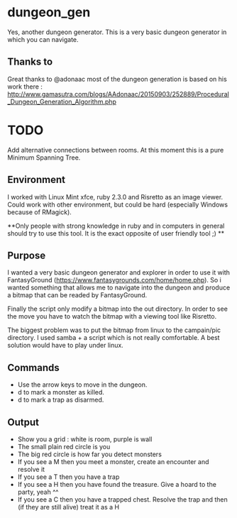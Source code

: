 # dungeon_gen

Yes, another dungeon generator. This is a very basic dungeon generator in which you can navigate.

## Thanks to 

Great thanks to @adonaac most of the dungeon generation is based on his work there : http://www.gamasutra.com/blogs/AAdonaac/20150903/252889/Procedural_Dungeon_Generation_Algorithm.php

# TODO

Add alternative connections between rooms. At this moment this is a pure Minimum Spanning Tree.

## Environment

I worked with Linux Mint xfce, ruby 2.3.0 and Risretto as an image viewer.
Could work with other environment, but could be hard (especially Windows because of RMagick).

**Only people with strong knowledge in ruby and in computers in general should try to use this tool. It is the exact opposite of user friendly tool ;) ** 

## Purpose 

I wanted a very basic dungeon generator and explorer in order to use it with FantasyGround (https://www.fantasygrounds.com/home/home.php).
So i wanted something that allows me to navigate into the dungeon and produce a bitmap that can be readed by FantasyGround.

Finally the script only modify a bitmap into the out directory. In order to see the move you have to watch the bitmap with a viewing tool like Risretto.

The biggest problem was to put the bitmap from linux to the campain/pic directory. I used samba + a script which is not really comfortable.
A best solution would have to play under linux.

## Commands

* Use the arrow keys to move in the dungeon.
* d to mark a monster as killed.
* d to mark a trap as disarmed.

## Output

* Show you a grid : white is room, purple is wall
* The small plain red circle is you
* The big red circle is how far you detect monsters
* If you see a M then you meet a monster, create an encounter and resolve it
* If you see a T then you have a trap
* If you see a H then you have found the treasure. Give a hoard to the party, yeah ^^
* If you see a C then you have a trapped chest. Resolve the trap and then (if they are still alive) treat it as a H

